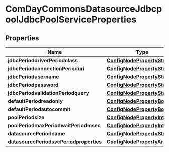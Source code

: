 
# ComDayCommonsDatasourceJdbcpoolJdbcPoolServiceProperties

## Properties
Name | Type | Description | Notes
------------ | ------------- | ------------- | -------------
**jdbcPerioddriverPeriodclass** | [**ConfigNodePropertyString**](ConfigNodePropertyString.md) |  |  [optional]
**jdbcPeriodconnectionPerioduri** | [**ConfigNodePropertyString**](ConfigNodePropertyString.md) |  |  [optional]
**jdbcPeriodusername** | [**ConfigNodePropertyString**](ConfigNodePropertyString.md) |  |  [optional]
**jdbcPeriodpassword** | [**ConfigNodePropertyString**](ConfigNodePropertyString.md) |  |  [optional]
**jdbcPeriodvalidationPeriodquery** | [**ConfigNodePropertyString**](ConfigNodePropertyString.md) |  |  [optional]
**defaultPeriodreadonly** | [**ConfigNodePropertyBoolean**](ConfigNodePropertyBoolean.md) |  |  [optional]
**defaultPeriodautocommit** | [**ConfigNodePropertyBoolean**](ConfigNodePropertyBoolean.md) |  |  [optional]
**poolPeriodsize** | [**ConfigNodePropertyInteger**](ConfigNodePropertyInteger.md) |  |  [optional]
**poolPeriodmaxPeriodwaitPeriodmsec** | [**ConfigNodePropertyInteger**](ConfigNodePropertyInteger.md) |  |  [optional]
**datasourcePeriodname** | [**ConfigNodePropertyString**](ConfigNodePropertyString.md) |  |  [optional]
**datasourcePeriodsvcPeriodproperties** | [**ConfigNodePropertyArray**](ConfigNodePropertyArray.md) |  |  [optional]



